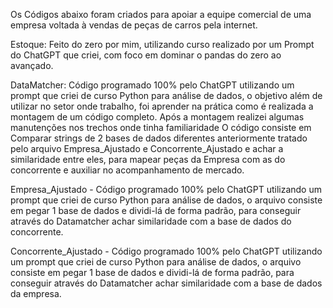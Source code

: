 Os Códigos abaixo foram criados para apoiar a equipe comercial de uma empresa voltada à vendas de peças de carros pela internet.

Estoque: Feito do zero por mim, utilizando curso realizado por um Prompt do ChatGPT que criei, com foco em dominar o pandas do zero ao avançado.

DataMatcher: Código programado 100% pelo ChatGPT utilizando um prompt que criei de curso Python para análise de dados, o objetivo além de utilizar no setor onde trabalho, foi aprender na prática como é realizada a montagem de um código completo.
Após a montagem realizei algumas manutenções nos trechos onde tinha familiaridade
O código consiste em Comparar strings de 2 bases de dados diferentes anteriormente tratado pelo arquivo Empresa_Ajustado e Concorrente_Ajustado e achar a similaridade entre eles, para mapear peças da Empresa com as do concorrente e auxiliar no acompanhamento de mercado.

Empresa_Ajustado - Código programado 100% pelo ChatGPT utilizando um prompt que criei de curso Python para análise de dados, o arquivo consiste em pegar 1 base de dados e dividi-lá de forma padrão, para conseguir através do Datamatcher achar similaridade com a base de dados do concorrente.

Concorrente_Ajustado - Código programado 100% pelo ChatGPT utilizando um prompt que criei de curso Python para análise de dados, o arquivo consiste em pegar 1 base de dados e dividi-lá de forma padrão, para conseguir através do Datamatcher achar similaridade com a base de dados da empresa.
